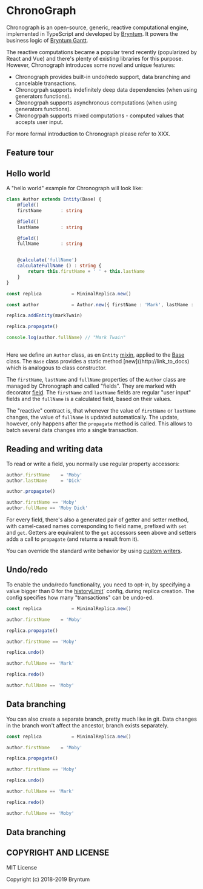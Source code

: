 ChronoGraph
===========

Chronograph is an open-source, generic, reactive computational engine, implemented in TypeScript and developed by [Bryntum]. It powers the business logic of [Bryntum Gantt](https://www.bryntum.com/examples/gantt/).

The reactive computations became a popular trend recently (popularized by React and Vue) and there's plenty of existing libraries for this purpose. However, Chronograph introduces some novel and unique features:

- Chronograph provides built-in undo/redo support, data branching and cancelable transactions. 
- Chronogrpah supports indefinitely deep data dependencies (when using generators functions).
- Chronogrpah supports asynchronous computations (when using generators functions).
- Chronogrpah supports mixed computations - computed values that accepts user input. 

For more formal introduction to Chronograph please refer to XXX.

Feature tour
------------


## Hello world

A "hello world" example for Chronograph will look like:

```ts
class Author extends Entity(Base) {
    @field()
    firstName       : string

    @field()
    lastName        : string

    @field()
    fullName        : string


    @calculate('fullName')
    calculateFullName () : string {
        return this.firstName + ' ' + this.lastName
    }
}

const replica           = MinimalReplica.new()

const author            = Author.new({ firstName : 'Mark', lastName : 'Twain' })

replica.addEntity(markTwain)

replica.propagate()

console.log(author.fullName) // "Mark Twain"
    
```

Here we define an `Author` class, as en `Entity` [mixin](https://www.bryntum.com/blog/the-mixin-pattern-in-typescript-all-you-need-to-know/), applied to the [Base](http://link_to_docs) class. The `Base` class provides a static method [new]((http://link_to_docs) which is analogous to class constructor. 
 
The `firstName`, `lastName` and `fullName` properties of the `Author` class are managed by Chronograph and called "fields". They are marked with decorator [field](http://link_to_docs). The `firstName` and `lastName` fields are regular "user input" fields and the `fullName` is a calculated field, based on their values. 

The "reactive" contract is, that whenever the value of `firstName` or `lastName` changes, the value of `fullName` is updated automatically. The update, however, only happens after the `propagate` method is called. This allows to batch several data changes into a single transaction.
 

## Reading and writing data

To read or write a field, you normally use regular property accessors:

```ts
author.firstName    = 'Moby'
author.lastName     = 'Dick'

author.propagate()

author.firstName == 'Moby'
author.fullName == 'Moby Dick'
```

For every field, there's also a generated pair of getter and setter method, with camel-cased names corresponding to field name, prefixed with `set` and `get`. Getters are equivalent to the `get` accessors seen above and setters adds a call to `propagate` (and returns a result from it).

You can override the standard write behavior by using [custom writers](http://link_to_docs).


## Undo/redo

To enable the undo/redo functionality, you need to opt-in, by specifying a value bigger than 0 for the [historyLimit](http://link_to_docs)` config, during replica creation. The config specifies how many "transactions" can be undo-ed.    

```ts
const replica           = MinimalReplica.new()

author.firstName    = 'Moby'

replica.propagate()

author.firstName == 'Moby'

replica.undo()

author.fullName == 'Mark'

replica.redo()

author.fullName == 'Moby'
```


## Data branching

You can also create a separate branch, pretty much like in git. Data changes in the branch won't affect the ancestor, branch exists separately.

```ts
const replica           = MinimalReplica.new()

author.firstName    = 'Moby'

replica.propagate()

author.firstName == 'Moby'

replica.undo()

author.fullName == 'Mark'

replica.redo()

author.fullName == 'Moby'
```

## Data branching


## COPYRIGHT AND LICENSE

MIT License

Copyright (c) 2018-2019 Bryntum


[Bryntum]: https://bryntum.com
